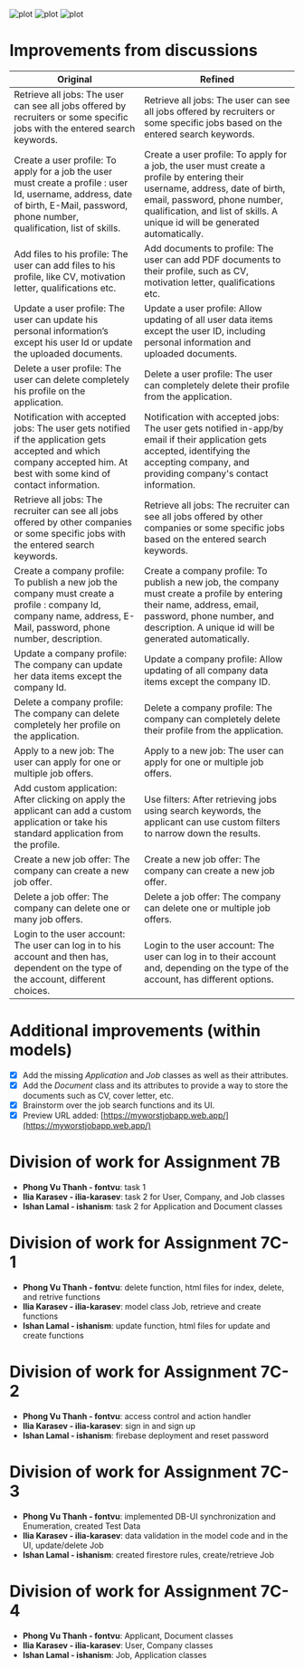![plot](./pic/MyWorstJob-1.jpg)
![plot](./pic/MyWorstJob-2.jpg)
![plot](./pic/MyWorstJob-3.jpg)

# Improvements from discussions
| Original | Refined |
|--------------------------------------------------------------------------------------------------------------------------------------------------------------------------------------------------------------------|--------------------------------------------------------------------------------------------------------------------------------------------------------------------------------------------------------------------|
| Retrieve all jobs: The user can see all jobs offered by recruiters or some specific jobs with the entered search keywords. | Retrieve all jobs: The user can see all jobs offered by recruiters or some specific jobs based on the entered search keywords. |
| Create a user profile: To apply for a job the user must create a profile : user Id, username, address, date of birth, E-Mail, password, phone number, qualification, list of skills. | Create a user profile: To apply for a job, the user must create a profile by entering their username, address, date of birth, email, password, phone number, qualification, and list of skills. A unique id will be generated automatically. |
| Add files to his profile: The user can add files to his profile, like CV, motivation letter, qualifications etc. | Add documents to profile: The user can add PDF documents to their profile, such as CV, motivation letter, qualifications etc. |
| Update a user profile: The user can update his personal information’s except his user Id or update the uploaded documents. | Update a user profile: Allow updating of all user data items except the user ID, including personal information and uploaded documents. |
| Delete a user profile: The user can delete completely his profile on the application. | Delete a user profile: The user can completely delete their profile from the application. |
| Notification with accepted jobs: The user gets notified if the application gets accepted and which company accepted him. At best with some kind of contact information. | Notification with accepted jobs: The user gets notified in-app/by email if their application gets accepted, identifying the accepting company, and providing company's contact information. |
| Retrieve all jobs: The recruiter can see all jobs offered by other companies or some specific jobs with the entered search keywords. | Retrieve all jobs: The recruiter can see all jobs offered by other companies or some specific jobs based on the entered search keywords. |
| Create a company profile: To publish a new job the company must create a profile : company Id, company name, address, E-Mail, password, phone number, description. | Create a company profile: To publish a new job, the company must create a profile by entering their name, address, email, password, phone number, and description. A unique id will be generated automatically. |
| Update a company profile: The company can update her data items except the company Id. | Update a company profile: Allow updating of all company data items except the company ID. |
| Delete a company profile: The company can delete completely her profile on the application. | Delete a company profile: The company can completely delete their profile from the application. |
| Apply to a new job: The user can apply for one or multiple job offers. | Apply to a new job: The user can apply for one or multiple job offers. |
| Add custom application: After clicking on apply the applicant can add a custom application or take his standard application from the profile. | Use filters: After retrieving jobs using search keywords, the applicant can use custom filters to narrow down the results. |
| Create a new job offer: The company can create a new job offer. | Create a new job offer: The company can create a new job offer. |
| Delete a job offer: The company can delete one or many job offers. | Delete a job offer: The company can delete one or multiple job offers. |
| Login to the user account: The user can log in to his account and then has, dependent on the type of the account, different choices. | Login to the user account: The user can log in to their account and, depending on the type of the account, has different options. |

# Additional improvements (within models)
- [x] Add the missing *Application* and *Job* classes as well as their attributes.
- [x] Add the *Document* class and its attributes to provide a way to store the documents such as CV, cover letter, etc.
- [x] Brainstorm over the job search functions and its UI.
- [x] Preview URL added: [https://myworstjobapp.web.app/](https://myworstjobapp.web.app/)

# Division of work for Assignment 7B
- **Phong Vu Thanh - fontvu**: task 1
- **Ilia Karasev - ilia-karasev**: task 2 for User, Company, and Job classes
- **Ishan Lamal - ishanism**: task 2 for Application and Document classes

# Division of work for Assignment 7C-1
- **Phong Vu Thanh - fontvu**: delete function, html files for index, delete, and retrive functions
- **Ilia Karasev - ilia-karasev**: model class Job, retrieve and create functions
- **Ishan Lamal - ishanism**: update function, html files for update and create functions

# Division of work for Assignment 7C-2
- **Phong Vu Thanh - fontvu**: access control and action handler
- **Ilia Karasev - ilia-karasev**: sign in and sign up
- **Ishan Lamal - ishanism**: firebase deployment and reset password

# Division of work for Assignment 7C-3
- **Phong Vu Thanh - fontvu**: implemented DB-UI synchronization and Enumeration, created Test Data
- **Ilia Karasev - ilia-karasev**: data validation in the model code and in the UI, update/delete Job
- **Ishan Lamal - ishanism**: created firestore rules, create/retrieve Job

# Division of work for Assignment 7C-4
- **Phong Vu Thanh - fontvu**: Applicant, Document classes
- **Ilia Karasev - ilia-karasev**: User, Company classes
- **Ishan Lamal - ishanism**: Job, Application classes













